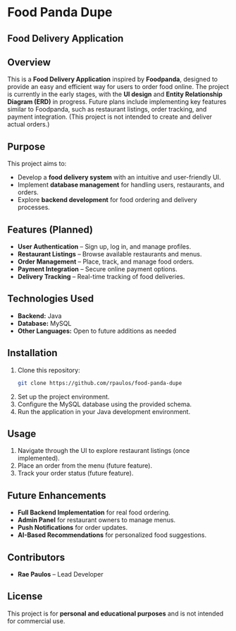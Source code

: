 # Food Panda Dupe  
## Food Delivery Application  

## Overview  
This is a **Food Delivery Application** inspired by **Foodpanda**, designed to provide an easy and efficient way for users to order food online. The project is currently in the early stages, with the **UI design** and **Entity Relationship Diagram (ERD)** in progress. Future plans include implementing key features similar to Foodpanda, such as restaurant listings, order tracking, and payment integration. 
(This project is not intended to create and deliver actual orders.)

## Purpose  
This project aims to:  
- Develop a **food delivery system** with an intuitive and user-friendly UI.  
- Implement **database management** for handling users, restaurants, and orders.  
- Explore **backend development** for food ordering and delivery processes.  

## Features (Planned)  
- **User Authentication** – Sign up, log in, and manage profiles.  
- **Restaurant Listings** – Browse available restaurants and menus.  
- **Order Management** – Place, track, and manage food orders.  
- **Payment Integration** – Secure online payment options.  
- **Delivery Tracking** – Real-time tracking of food deliveries.  

## Technologies Used  
- **Backend:** Java  
- **Database:** MySQL  
- **Other Languages:** Open to future additions as needed  

## Installation  
1. Clone this repository:  
   ```sh  
   git clone https://github.com/rpaulos/food-panda-dupe  
   ```  
2. Set up the project environment.  
3. Configure the MySQL database using the provided schema.  
4. Run the application in your Java development environment.  

## Usage  
1. Navigate through the UI to explore restaurant listings (once implemented).  
2. Place an order from the menu (future feature).  
3. Track your order status (future feature).  

## Future Enhancements  
- **Full Backend Implementation** for real food ordering.  
- **Admin Panel** for restaurant owners to manage menus.  
- **Push Notifications** for order updates.  
- **AI-Based Recommendations** for personalized food suggestions.  

## Contributors  
- **Rae Paulos** – Lead Developer  

## License  
This project is for **personal and educational purposes** and is not intended for commercial use.  

